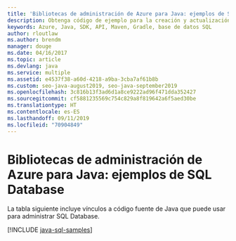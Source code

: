 ```yaml
---
title: 'Bibliotecas de administración de Azure para Java: ejemplos de SQL Database'
description: Obtenga código de ejemplo para la creación y actualización de bases de datos de Azure SQL mediante las bibliotecas de administración de Azure para Java.
keywords: Azure, Java, SDK, API, Maven, Gradle, base de datos SQL
author: rloutlaw
ms.author: brendm
manager: douge
ms.date: 04/16/2017
ms.topic: article
ms.devlang: java
ms.service: multiple
ms.assetid: e4537f38-a60d-4218-a9ba-3cba7af61b8b
ms.custom: seo-java-august2019, seo-java-september2019
ms.openlocfilehash: 3c816b13f3ad6d1a8ce9222ad96f471dda352427
ms.sourcegitcommit: cf5881235569c754c829a8f819642a6f5aed30be
ms.translationtype: HT
ms.contentlocale: es-ES
ms.lasthandoff: 09/11/2019
ms.locfileid: "70904849"
---
```

# <a name="azure-management-libraries-for-java---sql-database-samples"></a>Bibliotecas de administración de Azure para Java: ejemplos de SQL Database

La tabla siguiente incluye vínculos a código fuente de Java que puede usar para administrar SQL Database.

[!INCLUDE [java-sql-samples](includes/java-sql-samples.md)]